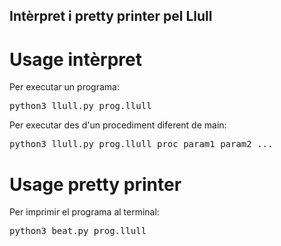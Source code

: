 ## Intèrpret i pretty printer pel Llull

# Usage intèrpret
Per executar un programa:
<pre>
python3 llull.py prog.llull
</pre>
Per executar des d'un procediment diferent de main:
<pre>
python3 llull.py prog.llull proc param1 param2 ...
</pre>

# Usage pretty printer
Per imprimir el programa al terminal:
<pre>
python3 beat.py prog.llull
</pre>


